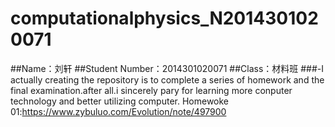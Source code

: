 # computationalphysics_N2014301020071
##Name：刘轩
##Student Number：2014301020071
##Class：材料班
###-I actually creating the repository is to complete a series of homework and the final examination.after all.i sincerely pary for learning more conputer technology and better utilizing computer.
Homewoke 01:https://www.zybuluo.com/Evolution/note/497900
